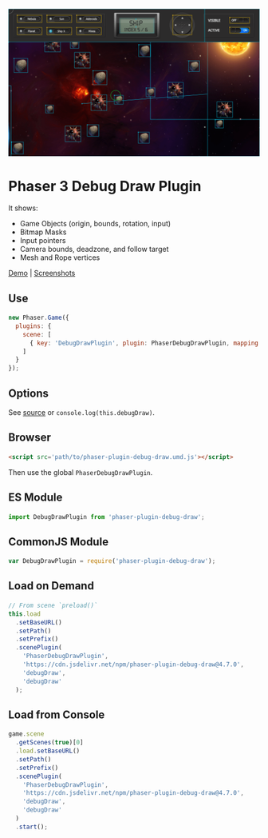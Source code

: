 ![Preview](./preview.png)

Phaser 3 Debug Draw Plugin
==========================

It shows:

- Game Objects (origin, bounds, rotation, input)
- Bitmap Masks
- Input pointers
- Camera bounds, deadzone, and follow target
- Mesh and Rope vertices

[Demo](https://codepen.io/samme/full/zMZyOM/) | [Screenshots](https://phaser.discourse.group/t/debug-draw-plugin-phaser-3/4480)

Use
---

```javascript
new Phaser.Game({
  plugins: {
    scene: [
      { key: 'DebugDrawPlugin', plugin: PhaserDebugDrawPlugin, mapping: 'debugDraw' }
    ]
  }
});
```

Options
-------

See [source](src/main.js) or `console.log(this.debugDraw)`.

Browser
-------

```html
<script src='path/to/phaser-plugin-debug-draw.umd.js'></script>
```

Then use the global `PhaserDebugDrawPlugin`.

ES Module
---------

```javascript
import DebugDrawPlugin from 'phaser-plugin-debug-draw';
```

CommonJS Module
---------------

```javascript
var DebugDrawPlugin = require('phaser-plugin-debug-draw');
```

Load on Demand
--------------

```javascript
// From scene `preload()`
this.load
  .setBaseURL()
  .setPath()
  .setPrefix()
  .scenePlugin(
    'PhaserDebugDrawPlugin',
    'https://cdn.jsdelivr.net/npm/phaser-plugin-debug-draw@4.7.0',
    'debugDraw',
    'debugDraw'
  );
```

Load from Console
-----------------

```javascript
game.scene
  .getScenes(true)[0]
  .load.setBaseURL()
  .setPath()
  .setPrefix()
  .scenePlugin(
    'PhaserDebugDrawPlugin',
    'https://cdn.jsdelivr.net/npm/phaser-plugin-debug-draw@4.7.0',
    'debugDraw',
    'debugDraw'
  )
  .start();
```
